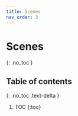 ```yaml
---
title: Scenes
nav_order: 3
---
```


# Scenes
{: .no_toc }

## Table of contents
{: .no_toc .text-delta }

1. TOC
{:toc}
